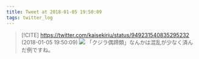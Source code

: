 ```yaml
---
title: Tweet at 2018-01-05 19:50:09
tags: twitter_log
---
```


> [!CITE] https://twitter.com/kaisekiriu/status/949231540835295232 (2018-01-05 19:50:09)
> ![](https://twitter.com/kaisekiriu/status/949231540835295232)
> 「クジラ偶蹄類」なんかは混乱が少なく済んだ例ですね。
